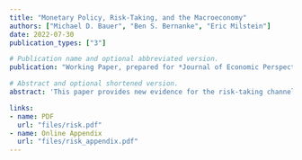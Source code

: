 ```yaml
---
title: "Monetary Policy, Risk-Taking, and the Macroeconomy"
authors: ["Michael D. Bauer", "Ben S. Bernanke", "Eric Milstein"]
date: 2022-07-30
publication_types: ["3"]

# Publication name and optional abbreviated version.
publication: "Working Paper, prepared for *Journal of Economic Perspectives*"

# Abstract and optional shortened version.
abstract: 'This paper provides new evidence for the risk-taking channel of monetary policy, using a new index of risk appetite, event-study analysis, and an SVAR with two external instruments. We document large effects of monetary policy on financial markets and the macroeconomy that are transmitted through changes in risk appetite and risk-taking.'

links:
- name: PDF
  url: "files/risk.pdf"
- name: Online Appendix
  url: "files/risk_appendix.pdf"
---
```

